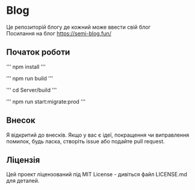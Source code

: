 # Blog

Це репозиторій блогу де кожний може ввести свій блог\
Посилання на блог <https://semi-blog.fun/>

## Початок роботи

'''
npm install
'''

'''
npm run build
'''

'''
cd Server/build
'''

'''
npm run start:migrate:prod
'''

## Внесок
Я відкритий до внесків. Якщо у вас є ідеї, покращення чи виправлення помилок, будь ласка, створіть issue або подайте pull request.

## Ліцензія
Цей проект ліцензований під MIT License - дивіться файл LICENSE.md для деталей.
